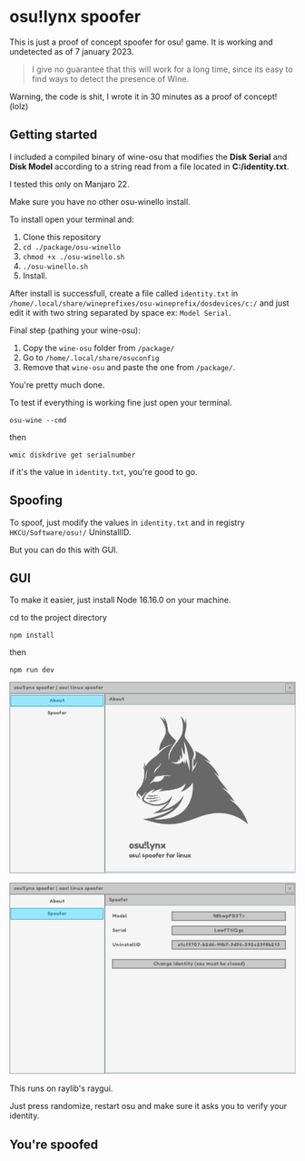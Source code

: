 # osu!lynx spoofer

This is just a proof of concept spoofer for osu! game.
It is working and undetected as of 7 january 2023.

> I give no guarantee that this will work for a long time, since its easy to find ways to detect the presence of Wine.

Warning, the code is shit, I wrote it in 30 minutes as a proof of concept! (lolz)

## Getting started

I included a compiled binary of wine-osu that modifies the **Disk Serial** and **Disk Model** according to a string read from a file located in **C:/identity.txt**.

I tested this only on Manjaro 22.

Make sure you have no other osu-winello install.

To install open your terminal and:

1. Clone this repository
2. `cd ./package/osu-winello`
3. `chmod +x ./osu-winello.sh`
4. `./osu-winello.sh`
5. Install.

After install is successfull, create a file called `identity.txt` in `/home/.local/share/wineprefixes/osu-wineprefix/dosdevices/c:/` and just edit it with two string separated by space ex: `Model Serial`.

Final step (pathing your wine-osu):

1. Copy the `wine-osu` folder from `/package/`
2. Go to `/home/.local/share/osuconfig`
3. Remove that `wine-osu` and paste the one from `/package/`.


You're pretty much done.

To test if everything is working fine just open your terminal.

```
osu-wine --cmd
```

then

```
wmic diskdrive get serialnumber
```

if it's the value in `identity.txt`, you're good to go.


## Spoofing

To spoof, just modify the values in `identity.txt` and in registry `HKCU/Software/osu!/` UninstallID.

But you can do this with GUI.

## GUI

To make it easier, just install Node 16.16.0 on your machine.

cd to the project directory

```
npm install
```

then
```
npm run dev
```

![](img1.png)


![](img2.png)


This runs on raylib's raygui.

Just press randomize, restart osu and make sure it asks you to verify your identity.

## You're spoofed


